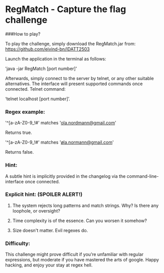 # RegMatch - Capture the flag challenge

###How to play?

To play the challenge, simply download the RegMatch.jar from:
https://github.com/eivind-bn/IDATT2503

Launch the application in the terminal as follows:

'java -jar RegMatch [port number]'

Afterwards, simply connect to the server by telnet, or any other suitable alternatives.
The interface will present supported commands once connected. Telnet command:

‘telnet localhost [port number]’.

### Regex example:

'^[a-zA-Z0-9_!#$%&’*+/=?`{|}~^.-]+@[a-zA-Z0-9.-]+$' matches 'ola.nordmann@gmail.com'

Returns true.

'^[a-zA-Z0-9_!#$%&’*+/=?`{|}~^.-]+@[a-zA-Z0-9.-]+$' matches 'øla.normann@gmail.com'

Returns false.

### Hint:

A subtle hint is implicitly provided in the changelog via the command-line-interface once connected.

### Explicit hint: (SPOILER ALERT!)

1. The system rejects long patterns and match strings. Why? Is there any loophole, or
oversight?

2. Time complexity is of the essence. Can you worsen it somehow?

3. Size doesn't matter. Evil regexes do.

### Difficulty:
This challenge might prove difficult if you’re unfamiliar with regular expressions, 
but moderate if you have mastered the arts of google. 
Happy hacking, and enjoy your stay at regex hell.

